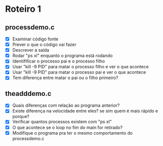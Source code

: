# Roteiro 1

## processdemo.c
- [x] Examinar código fonte
- [x] Prever o que o código vai fazer
- [x] Descrever a saída
- [x] Rodar "ps xl" enquanto o programa está rodando
- [x] Identifificar o processo pai e o processo filho
- [x] Usar "kill -9 PID" para matar o processo filho e ver o que acontece
- [x] Usar "kill -9 PID" para matar o processo pai e ver o que acontece
- [x] Tem diferença entre matar o pai ou o filho primeiro?

## theadddemo.c
- [x] Quais diferenças com relação ao programa anterior?
- [x] Existe diferença na velocidade entre eles? se sim quem é mais rápido e porque?
- [x] Verificar quantos processos existem com "ps xl" 
- [x] O que acontece se o loop no fim do main for retirado? 
- [x] Modifique o programa pra ter o mesmo comportamento do processdemo.c 
